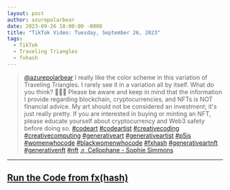 ```yaml
---
layout: post
author: azurepolarbear
date: 2023-09-26 18:00:00 -0000
title: "TikTok Video: Tuesday, September 26, 2023"
tags:
  - TikTok
  - Traveling Triangles
  - fxhash
---
```


<blockquote class="tiktok-embed" cite="https://www.tiktok.com/@azurepolarbear/video/7283325364179307822" data-video-id="7283325364179307822" style="max-width: 605px;min-width: 325px;" > <section> <a target="_blank" title="@azurepolarbear" href="https://www.tiktok.com/@azurepolarbear?refer=embed">@azurepolarbear</a> I really like the color scheme in this variation of Traveling Triangles. I rarely see it in a variation all by itself. What do you think? 🩷💚💙 Please be aware and keep in mind that the information I provide regarding blockchain, cryptocurrencies, and NFTs is NOT financial advice. My art should not be considered an investment; it&#39;s just really pretty. If you are interested in buying or minting an NFT, please educate yourself about cryptocurrency and Web3 safety before doing so. <a title="codeart" target="_blank" href="https://www.tiktok.com/tag/codeart?refer=embed">#codeart</a> <a title="codeartist" target="_blank" href="https://www.tiktok.com/tag/codeartist?refer=embed">#codeartist</a> <a title="creativecoding" target="_blank" href="https://www.tiktok.com/tag/creativecoding?refer=embed">#creativecoding</a> <a title="creativecomputing" target="_blank" href="https://www.tiktok.com/tag/creativecomputing?refer=embed">#creativecomputing</a> <a title="generativeart" target="_blank" href="https://www.tiktok.com/tag/generativeart?refer=embed">#generativeart</a> <a title="generativeartist" target="_blank" href="https://www.tiktok.com/tag/generativeartist?refer=embed">#generativeartist</a> <a title="p5js" target="_blank" href="https://www.tiktok.com/tag/p5js?refer=embed">#p5js</a> <a title="womenwhocode" target="_blank" href="https://www.tiktok.com/tag/womenwhocode?refer=embed">#womenwhocode</a> <a title="blackwomenwhocode" target="_blank" href="https://www.tiktok.com/tag/blackwomenwhocode?refer=embed">#blackwomenwhocode</a> <a title="fxhash" target="_blank" href="https://www.tiktok.com/tag/fxhash?refer=embed">#fxhash</a> <a title="generativeartnft" target="_blank" href="https://www.tiktok.com/tag/generativeartnft?refer=embed">#generativeartnft</a> <a title="generativenft" target="_blank" href="https://www.tiktok.com/tag/generativenft?refer=embed">#generativenft</a> <a title="nft" target="_blank" href="https://www.tiktok.com/tag/nft?refer=embed">#nft</a> <a target="_blank" title="♬ Cellophane - Sophie Simmons" href="https://www.tiktok.com/music/Cellophane-7108140544001329154?refer=embed">♬ Cellophane - Sophie Simmons</a> </section> </blockquote> <script async src="https://www.tiktok.com/embed.js"></script>


----


## <a href="https://gateway.fxhash2.xyz/ipfs/QmYgkvf2zBCEZKh7Xu8KNt3nbYdsAKF8RDgmwvjunRMneu/?fxhash=ooAX4mWwz7h5Hi61zt9kq44h4uyJPzhCFMwZvFMovJW6Tcm5Bcw&fxiteration=46" target="_blank" rel="noopener noreferrer">Run the Code from fx(hash)</a>
